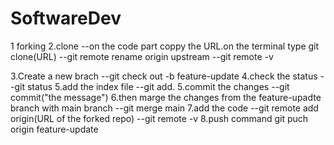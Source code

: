 # SoftwareDev
1 forking
2.clone
--on the code part coppy the URL.on the terminal type git clone(URL)
--git remote rename origin upstream
--git remote -v

3.Create a new brach
--git check out -b feature-update
4.check the status
--git status
5.add the index file
--git add.
5.commit the changes
--git commit("the message")
6.then marge the changes from the feature-upadte branch with main branch
--git merge main
7.add the code
--git remote add origin(URL of the forked repo)
--git remote -v
8.push command
git puch origin feature-update

